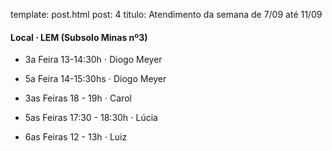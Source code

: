 template: post.html
post: 4
titulo: Atendimento da semana de 7/09 até 11/09

#### Local $\cdot$ LEM (Subsolo Minas nº3)


- 3a Feira 13-14:30h $\cdot$ Diogo Meyer

- 5a Feira 14-15:30hs $\cdot$ Diogo Meyer


- 3as Feiras 18 - 19h $\cdot$ Carol

- 5as Feiras 17:30 - 18:30h $\cdot$ Lúcia

- 6as Feiras 12 - 13h $\cdot$ Luiz
